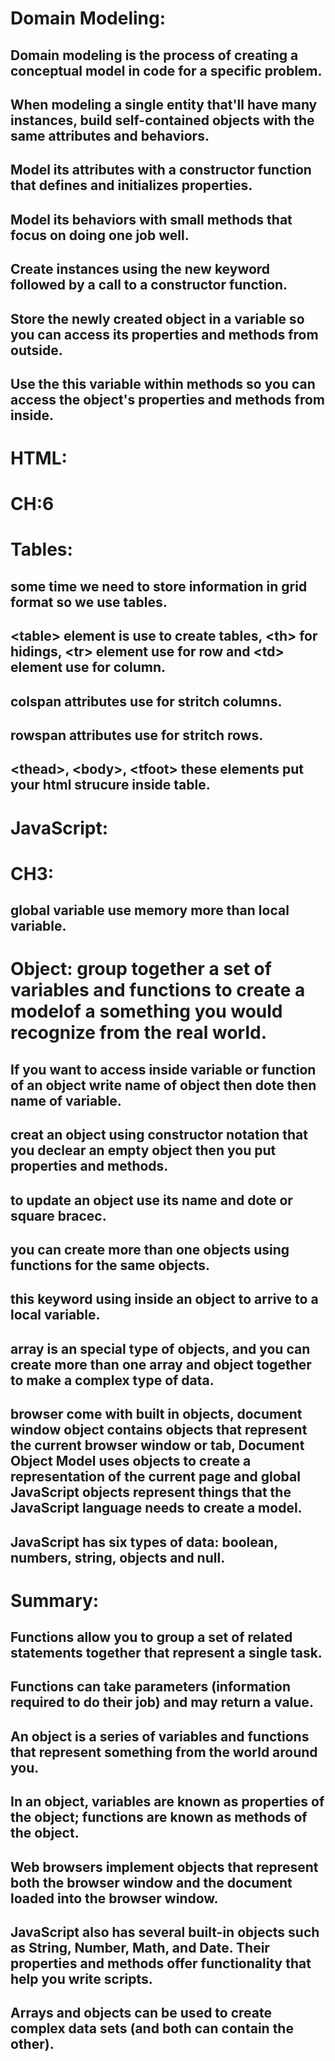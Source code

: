# Domain Modeling:
## Domain modeling is the process of creating a conceptual model in code for a specific problem.
## When modeling a single entity that'll have many instances, build self-contained objects with the same attributes and behaviors.
## Model its attributes with a constructor function that defines and initializes properties.
## Model its behaviors with small methods that focus on doing one job well.
## Create instances using the new keyword followed by a call to a constructor function.
## Store the newly created object in a variable so you can access its properties and methods from outside.
## Use the this variable within methods so you can access the object's properties and methods from inside.

# HTML:
# CH:6
# Tables: 
## some time we need to store information in grid format so we use tables.
## \<table> element is use to create tables, \<th> for hidings, \<tr> element use for row and \<td> element use for column.
## colspan attributes use for stritch columns.
## rowspan attributes use for stritch rows.
## \<thead>, \<body>, \<tfoot> these elements put your html strucure inside table.

# JavaScript:
# CH3:
## global variable use memory more than local variable.
# Object: group together a set of variables and functions to create a modelof a something you would recognize from the real world.
## If you want to access inside variable or function of an object write name of object then dote then name of variable.
## creat an object using constructor notation that you declear an empty object then you put properties and methods.
## to update an object use its name and dote or square bracec.
## you can create more than one objects using functions for the same objects.
## this keyword using inside an object to arrive to a local variable.
## array is an special type of objects, and you can create more than one array and object together to make a complex type of data.
## browser come with built in objects, document window object contains objects that represent the current browser window or tab, Document Object Model uses objects to create a representation of the current page and global JavaScript objects represent things that the JavaScript language needs to create a model.
##  JavaScript has six types of data: boolean, numbers, string, objects and null.
# Summary:
## Functions allow you to group a set of related statements together that represent a single task.
## Functions can take parameters (information required to do their job) and may return a value.
## An object is a series of variables and functions that represent something from the world around you.
## In an object, variables are known as properties of the object; functions are known as methods of the object.
## Web browsers implement objects that represent both the browser window and the document loaded into the browser window.
## JavaScript also has several built-in objects such as String, Number, Math, and Date. Their properties and methods offer functionality that help you write scripts.
## Arrays and objects can be used to create complex data sets (and both can contain the other). 